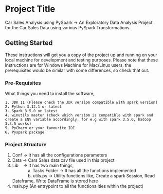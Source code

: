 # Project Title

Car Sales Analysis using PySpark -> An Exploratory Data Analysis Project for the Car Sales Data using various PySpark Transformations.

## Getting Started

These instructions will get you a copy of the project up and running on your local machine for development and testing purposes. Please note that these instructions are for Windows Machine for Mac/Linux users, the prerequisites would be similar with some differences, so check that out.

### Pre-Requisites

What things you need to install the software,

```
1. JDK 11 (Please check the JDK version compatible with spark version)
2. Python 3.12.1 or latest
3. Spark 3.5.0 or latest
4. winutils master (check which version is compatible with spark and create a ENV variable accordingly, for e.g with spark 3.5.0, hadoop 3.3.5 works)
5. PyCharm or your favourite IDE
6. Pyspark package
```

### Project Structure
1. Conf -> It has all the configurations parameters </br>
2. Data -> Cars Sales data csv file used in this project </br>
3. Lib &nbsp;&nbsp; -> It has two main things, </br>
&nbsp;&nbsp;&nbsp;&nbsp;&nbsp;&nbsp;&nbsp;&nbsp;&nbsp;&nbsp;&nbsp;&nbsp;&nbsp;a. Tasks Folder -> It has all the functions implemented </br>
&nbsp;&nbsp;&nbsp;&nbsp;&nbsp;&nbsp;&nbsp;&nbsp;&nbsp;&nbsp;&nbsp;&nbsp;&nbsp;b. utils.py -> Utility functions like, Create a spark Session, Read Dataframe, Write DataFrame is stored here </br>
5. main.py (An entrypoint to all the functionalities within the project)
